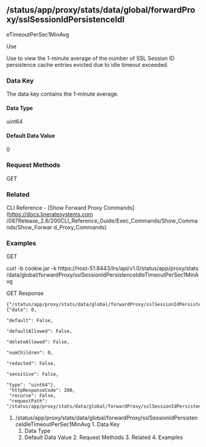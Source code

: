 ## /status/app/proxy/stats/data/global/forwardProxy/sslSessionIdPersistenceIdl
eTimeoutPerSec1MinAvg

Use

Use to view the 1-minute average of the number of SSL Session ID persistence
cache entries evicted due to idle timeout exceeded.

### Data Key

The data key contains the 1-minute average.

#### Data Type

uint64

#### Default Data Value

0

### Request Methods

GET

### Related

CLI Reference - [Show Forward Proxy Commands](https://docs.lineratesystems.com
/087Release_2.6/200CLI_Reference_Guide/Exec_Commands/Show_Commands/Show_Forwar
d_Proxy_Commands)

### Examples

GET

curl -b cookie.jar -k https://host-51:8443/lrs/api/v1.0/status/app/proxy/stats
/data/global/forwardProxy/sslSessionIdPersistenceIdleTimeoutPerSec1MinAvg

GET Response

    
    
    {"/status/app/proxy/stats/data/global/forwardProxy/sslSessionIdPersistenceIdleTimeoutPerSec1MinAvg": {"data": 0,
                                                                                                           "default": False,
                                                                                                           "defaultAllowed": False,
                                                                                                           "deleteAllowed": False,
                                                                                                           "numChildren": 0,
                                                                                                           "redacted": False,
                                                                                                           "sensitive": False,
                                                                                                           "type": "uint64"},
     "httpResponseCode": 200,
     "recurse": False,
     "requestPath": "/status/app/proxy/stats/data/global/forwardProxy/sslSessionIdPersistenceIdleTimeoutPerSec1MinAvg"}
    

  1. /status/app/proxy/stats/data/global/forwardProxy/sslSessionIdPersistenceIdleTimeoutPerSec1MinAvg
    1. Data Key
      1. Data Type
      2. Default Data Value
    2. Request Methods
    3. Related
    4. Examples

